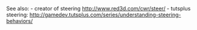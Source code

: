 See also:
	- creator of steering http://www.red3d.com/cwr/steer/
	- tutsplus steering: http://gamedev.tutsplus.com/series/understanding-steering-behaviors/